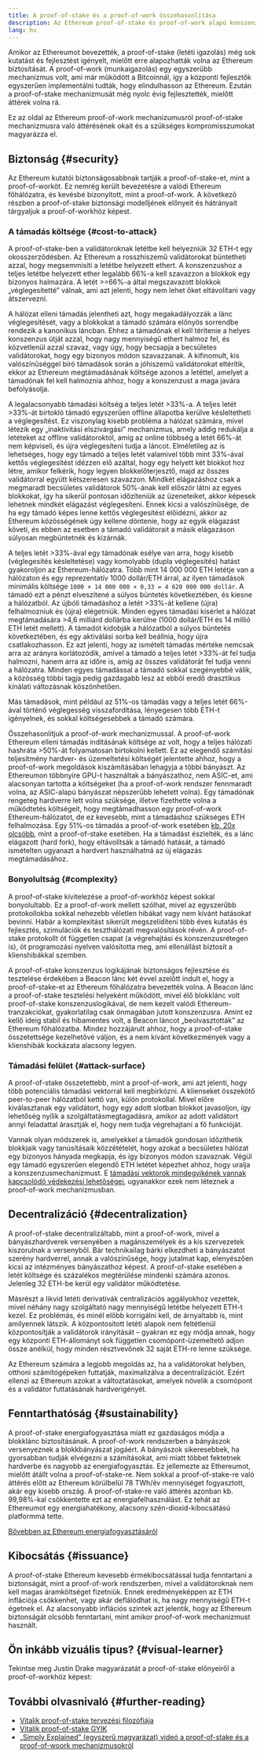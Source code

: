 ```yaml
---
title: A proof-of-stake és a proof-of-work összehasonlítása
description: Az Ethereum proof-of-stake és proof-of-work alapú konszenzusmechanizmusának összehasonlítása
lang: hu
---
```


Amikor az Ethereumot bevezették, a proof-of-stake (letéti igazolás) még sok kutatást és fejlesztést igényelt, mielőtt erre alapozhatták volna az Ethereum biztosítását. A proof-of-work (munkaigazolás) egy egyszerűbb mechanizmus volt, ami már működött a Bitcoinnál, így a központi fejlesztők egyszerűen implementálni tudták, hogy elindulhasson az Ethereum. Ezután a proof-of-stake mechanizmusát még nyolc évig fejlesztették, mielőtt áttérek volna rá.

Ez az oldal az Ethereum proof-of-work mechanizumusról proof-of-stake mechanizmusra való áttérésének okait és a szükséges kompromisszumokat magyarázza el.

## Biztonság {#security}

Az Ethereum kutatói biztonságosabbnak tartják a proof-of-stake-et, mint a proof-of-worköt. Ez nemrég került bevezetésre a valódi Ethereum főhálózatra, és kevésbé bizonyított, mint a proof-of-work. A következő részben a proof-of-stake biztonsági modelljének előnyeit és hátrányait tárgyaljuk a proof-of-workhöz képest.

### A támadás költsége {#cost-to-attack}

A proof-of-stake-ben a validátoroknak letétbe kell helyezniük 32 ETH-t egy okosszerződésben. Az Ethereum a rosszhiszemű validátorokat büntetheti azzal, hogy megsemmisíti a letétbe helyezett ethert. A konszenzushoz a teljes letétbe helyezett ether legalább 66%-a kell szavazzon a blokkok egy bizonyos halmazára. A letét >=66%-a által megszavazott blokkok „véglegesítetté” válnak, ami azt jelenti, hogy nem lehet őket eltávolítani vagy átszervezni.

A hálózat elleni támadás jelentheti azt, hogy megakadályozzák a lánc véglegesítését, vagy a blokkokat a támadó számára előnyös sorrendbe rendezik a kanonikus láncban. Ehhez a támadónak el kell térítenie a helyes konszenzus útját azzal, hogy nagy mennyiségű ethert halmoz fel, és közvetlenül azzal szavaz, vagy úgy, hogy becsapja a becsületes validátorokat, hogy egy bizonyos módon szavazzanak. A kifinomult, kis valószínűséggel bíró támadások során a jóhiszemű validátorokat eltérítik, ekkor az Ethereum megtámadásának költsége azonos a letéttel, amelyet a támadónak fel kell halmoznia ahhoz, hogy a konszenzust a maga javára befolyásolja.

A legalacsonyabb támadási költség a teljes letét >33%-a. A teljes letét >33%-át birtokló támadó egyszerűen offline állapotba kerülve késleltetheti a véglegesítést. Ez viszonylag kisebb probléma a hálózat számára, mivel létezik egy „inaktivitási elszivárgási” mechanizmus, amely addig redukálja a letéteket az offline validátoroktól, amíg az online többség a letét 66%-át nem képviseli, és újra véglegesíteni tudja a láncot. Elméletileg az is lehetséges, hogy egy támadó a teljes letét valamivel több mint 33%-ával kettős véglegesítést idézzen elő azáltal, hogy egy helyett két blokkot hoz létre, amikor felkérik, hogy legyen blokkelőterjesztő, majd az összes validátorral együtt kétszeresen szavazzon. Mindkét elágazáshoz csak a megmaradt becsületes validátorok 50%-ának kell először látni az egyes blokkokat, így ha sikerül pontosan időzíteniük az üzeneteiket, akkor képesek lehetnek mindkét elágazást véglegesíteni. Ennek kicsi a valószínűsége, de ha egy támadó képes lenne kettős véglegesítést előidézni, akkor az Ethereum közösségének úgy kellene döntenie, hogy az egyik elágazást követi, és ebben az esetben a támadó validátorait a másik elágazáson súlyosan megbüntetnék és kizárnák.

A teljes letét >33%-ával egy támadónak esélye van arra, hogy kisebb (véglegesítés késleltetése) vagy komolyabb (dupla véglegesítés) hatást gyakoroljon az Ethereum-hálózatra. Több mint 14 000 000 ETH letétje van a hálózaton és egy reprezentatív 1000 dollár/ETH árral, az ilyen támadások minimális költsége `1000 × 14 000 000 × 0,33 = 4 620 000 000 dollár`. A támadó ezt a pénzt elveszítené a súlyos büntetés következtében, és kiesne a hálózatból. Az újbóli támadáshoz a letét >33%-át kellene (újra) felhalmozniuk és (újra) elégetniük. Minden egyes támadási kísérlet a hálózat megtámadására >4,6 milliárd dollárba kerülne (1000 dollár/ETH és 14 millió ETH letét mellett). A támadót kidobják a hálózatból a súlyos büntetés következtében, és egy aktiválási sorba kell beállnia, hogy újra csatlakozhasson. Ez azt jelenti, hogy az ismételt támadás mértéke nemcsak arra az arányra korlátozódik, amivel a támadó a teljes letét >33%-át fel tudja halmozni, hanem arra az időre is, amíg az összes validátorát fel tudja venni a hálózatra. Minden egyes támadással a támadó sokkal szegényebbé válik, a közösség többi tagja pedig gazdagabb lesz az ebből eredő drasztikus kínálati változásnak köszönhetően.

Más támadások, mint például az 51%-os támadás vagy a teljes letét 66%-ával történő véglegesség visszafordítása, lényegesen több ETH-t igényelnek, és sokkal költségesebbek a támadó számára.

Összehasonlítjuk a proof-of-work mechanizmussal. A proof-of-work Ethereum elleni támadás indításának költsége az volt, hogy a teljes hálózati hashráta >50%-át folyamatosan birtokolni kellett. Ez az elegendő számítási teljesítmény hardver- és üzemeltetési költségét jelentette ahhoz, hogy a proof-of-work megoldások kiszámításában lehagyja a többi bányászt. Az Ethereumon többnyire GPU-t használtak a bányászathoz, nem ASIC-et, ami alacsonyan tartotta a költségeket (ha a proof-of-work rendszer fennmaradt volna, az ASIC-alapú bányászat népszerűbb lehetett volna). Egy támadónak rengeteg hardverre lett volna szüksége, illetve fizethette volna a működtetés költségeit, hogy megtámadhasson egy proof-of-work Ethereum-hálózatot, de ez kevesebb, mint a támadáshoz szükséges ETH felhalmozása. Egy 51%-os támadás a proof-of-work esetében [kb. 20x olcsóbb](https://youtu.be/1m12zgJ42dI?t=1562), mint a proof-of-stake esetében. Ha a támadást észlelték, és a lánc elágazott (hard fork), hogy eltávolítsák a támadó hatását, a támadó ismételten ugyanazt a hardvert használhatná az új elágazás megtámadásához.

### Bonyolultság {#complexity}

A proof-of-stake kivitelezése a proof-of-workhöz képest sokkal bonyolultabb. Ez a proof-of-work mellett szólhat, mivel az egyszerűbb protokollokba sokkal nehezebb véletlen hibákat vagy nem kívánt hatásokat bevinni. Habár a komplexitást sikerült megszelídíteni több éves kutatás és fejlesztés, szimulációk és teszthálózati megvalósítások révén. A proof-of-stake protokollt öt független csapat (a végrehajtási és konszenzusrétegen is), öt programozási nyelven valósította meg, ami ellenállást biztosít a klienshibákkal szemben.

A proof-of-stake konszenzus logikájának biztonságos fejlesztése és tesztelése érdekében a Beacon lánc két évvel azelőtt indult el, hogy a proof-of-stake-et az Ethereum főhálózatra bevezették volna. A Beacon lánc a proof-of-stake tesztelési helyeként működött, mivel élő blokklánc volt proof-of-stake konszenzuslogikával, de nem kezelt valódi Ethereum-tranzakciókat, gyakorlatilag csak önmagában jutott konszenzusra. Amint ez kellő ideig stabil és hibamentes volt, a Beacon láncot „beolvasztották” az Ethereum főhálózatba. Mindez hozzájárult ahhoz, hogy a proof-of-stake összetettsége kezelhetővé váljon, és a nem kívánt következmények vagy a klienshibák kockázata alacsony legyen.

### Támadási felület {#attack-surface}

A proof-of-stake összetettebb, mint a proof-of-work, ami azt jelenti, hogy több potenciális támadási vektorral kell megbirkózni. A klienseket összekötő peer-to-peer hálózatból kettő van, külön protokollal. Mivel előre kiválasztanak egy validátort, hogy egy adott slotban blokkot javasoljon, így lehetőség nyílik a szolgáltatásmegtagadásra, amikor az adott validátort annyi feladattal árasztják el, hogy nem tudja végrehajtani a fő funkcióját.

Vannak olyan módszerek is, amelyekkel a támadók gondosan időzíthetik blokkjaik vagy tanúsításaik közzétételét, hogy azokat a becsületes hálózat egy bizonyos hányada megkapja, és így bizonyos módon szavaznak. Végül egy támadó egyszerűen elegendő ETH letétet képezhet ahhoz, hogy uralja a konszenzusmechanizmust. E [támadási vektorok mindegyikének vannak kapcsolódó védekezési lehetőségei](/developers/docs/consensus-mechanisms/pos/attack-and-defense), ugyanakkor ezek nem léteznek a proof-of-work mechanizmusban.

## Decentralizáció {#decentralization}

A proof-of-stake decentralizáltabb, mint a proof-of-work, mivel a bányászhardverek versenyében a magánszemélyek és a kis szervezetek kiszorulnak a versenyből. Bár technikailag bárki elkezdheti a bányászatot szerény hardverrel, annak a valószínűsége, hogy jutalmat kap, elenyészően kicsi az intézményes bányászathoz képest. A proof-of-stake esetében a letét költsége és százalékos megtérülése mindenki számára azonos. Jelenleg 32 ETH-be kerül egy validátor működtetése.

Másrészt a likvid letéti derivatívák centralizációs aggályokhoz vezettek, mivel néhány nagy szolgáltató nagy mennyiségű letétbe helyezett ETH-t kezel. Ez problémás, és minél előbb korrigálni kell, de árnyaltabb is, mint amilyennek látszik. A központosított letéti alapok nem feltétlenül központosítják a validátorok irányítását – gyakran ez egy módja annak, hogy egy központi ETH-állományt sok független csomópont-üzemeltető adjon össze anélkül, hogy minden résztvevőnek 32 saját ETH-re lenne szüksége.

Az Ethereum számára a legjobb megoldás az, ha a validátorokat helyben, otthoni számítógépeken futtatják, maximalizálva a decentralizációt. Ezért ellenzi az Ethereum azokat a változtatásokat, amelyek növelik a csomópont és a validátor futtatásának hardverigényét.

## Fenntarthatóság {#sustainability}

A proof-of-stake energiafogyasztása miatt ez gazdaságos módja a blokklánc biztosításának. A proof-of-work rendszerben a bányászok versenyeznek a blokkbányászat jogáért. A bányászok sikeresebbek, ha gyorsabban tudják elvégezni a számításokat, ami miatt többet fektetnek hardverbe és nagyobb az energiafogyasztás. Ez jellemezte az Ethereumot, mielőtt átállt volna a proof-of-stake-re. Nem sokkal a proof-of-stake-re való áttérés előtt az Ethereum körülbelül 78 TWh/év mennyiséget fogyasztott, akár egy kisebb ország. A proof-of-stake-re való áttérés azonban kb. 99,98%-kal csökkentette ezt az energiafelhasználást. Ez tehát az Ethereumot egy energiahatékony, alacsony szén-dioxid-kibocsátású platformmá tette.

[Bővebben az Ethereum energiafogyasztásáról](/energy-consumption)

## Kibocsátás {#issuance}

A proof-of-stake Ethereum kevesebb érmekibocsátással tudja fenntartani a biztonságát, mint a proof-of-work rendszerben, mivel a validátoroknak nem kell magas áramköltséget fizetniük. Ennek eredményeképpen az ETH inflációja csökkenhet, vagy akár deflálódhat is, ha nagy mennyiségű ETH-t égetnek el. Az alacsonyabb inflációs szintek azt jelentik, hogy az Ethereum biztonságát olcsóbb fenntartani, mint amikor proof-of-work mechanizmust használt.

## Ön inkább vizuális típus? {#visual-learner}

Tekintse meg Justin Drake magyarázatát a proof-of-stake előnyeiről a proof-of-workhöz képest:

<YouTube id="1m12zgJ42dI" />

## További olvasnivaló {#further-reading}

- [Vitalik proof-of-stake tervezési filozófiája](https://medium.com/@VitalikButerin/a-proof-of-stake-design-philosophy-506585978d51)
- [Vitalik proof-of-stake GYIK](https://vitalik.eth.limo/general/2017/12/31/pos_faq.html#what-is-proof-of-stake)
- [„Simply Explained” (egyszerű magyarázat) videó a proof-of-stake és a proof-of-woork mechanizmusokról](https://www.youtube.com/watch?v=M3EFi_POhps)
